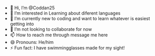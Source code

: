 - 👋 Hi, I’m @Coddan25
- 👀 I’m interested in Learning about diferent languages
- 🌱 I’m currently new to coding and want to learn whatever is easiest getting into
- 💞️ I’m not looking to collaborate for now
- 📫 How to reach me through message me here
- 😄 Pronouns: He/him
- ⚡ Fun fact: I have swimmingglasses made for my sight!

<!---
Coddan25/Coddan25 is a ✨ special ✨ repository because its `README.md` (this file) appears on your GitHub profile.
You can click the Preview link to take a look at your changes.
--->
